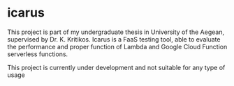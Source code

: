 # icarus

This project is part of my undergraduate thesis in University of the Aegean, supervised by Dr. K. Kritikos.
Icarus is a FaaS testing tool, able to evaluate the performance and proper function of Lambda and Google Cloud Function serverless functions.

This project is currently under development and not suitable for any type of usage

